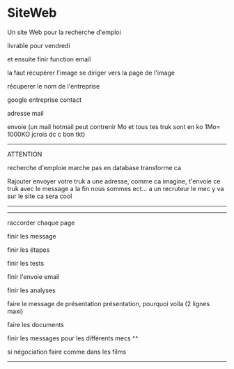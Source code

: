# SiteWeb

Un site Web pour la recherche d'emploi

livrable pour vendredi


et ensuite finir function email

la faut récupérer l'image se diriger vers la page de l'image

récuperer le nom de l'entreprise

google entreprise contact

adresse mail

envoie (un mail hotmail peut contrenir Mo et tous tes truk sont en ko 1Mo= 1000KO jcrois dc c bon tkt)

--------------------------------------------------

ATTENTION 

recherche d'emploie marche pas en database transforme ca

Rajouter envoyer votre truk a une adresse, comme ca imagine, t'envoie ce truk avec le message a la fin nous sommes ect...
a un recruteur le mec y va sur le site ca sera cool

-------------------------------------------------



-------------------------------------------------------------------------------------------------------------------------------

raccorder chaque page

finir les message

finir les étapes

finir les tests

finir l'envoie email

finir les analyses

faire le message de présentation présentation, pourquoi voila (2 lignes maxi)

faire les documents

finir les messages pour les différents mecs ^^

si négociation faire comme dans les films

-------------------------------------------------------------------------------------------------------------------------------




